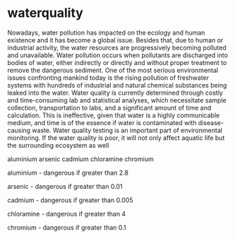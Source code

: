 # waterquality

Nowadays, water pollution has impacted on the ecology and human existence and it has become a global issue. Besides that, due to human or industrial activity, the water resources are progressively becoming polluted and unavailable. Water pollution occurs when pollutants are discharged into bodies of water, either indirectly or directly and without proper treatment to remove the dangerous sediment. One of the most serious environmental issues confronting mankind today is the rising pollution of freshwater systems with hundreds of industrial and natural chemical substances being leaked into the water. Water quality is currently determined through costly and time-consuming lab and statistical analyses, which necessitate sample collection, transportation to labs, and a significant amount of time and calculation. This is ineffective, given that water is a highly communicable medium, and time is of the essence if water is contaminated with disease-causing waste. Water quality testing is an important part of environmental monitoring. If the water quality is poor, it will not only affect aquatic life but the surrounding ecosystem as well 

  aluminium	arsenic	cadmium	chloramine	chromium
  
  aluminium - dangerous if greater than 2.8
  
  arsenic - dangerous if greater than 0.01
  
  cadmium - dangerous if greater than 0.005
  
  chloramine - dangerous if greater than 4
  
  chromium - dangerous if greater than 0.1
